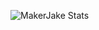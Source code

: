 

<!--
**MakerJake01/MakerJake01** is a ✨ _special_ ✨ repository because its `README.md` (this file) appears on your GitHub profile.

Here are some ideas to get you started:
### Hi there 👋
- 🔭 I’m currently working on ...
- 🌱 I’m currently learning ...
- 👯 I’m looking to collaborate on ...
- 🤔 I’m looking for help with ...
- 💬 Ask me about ...
- 📫 How to reach me: ...
- 😄 Pronouns: ...
- ⚡ Fun fact: ...
-->


![MakerJake Stats](https://github-readme-stats.vercel.app/api?username=MakerJake01&theme=synthwave&show_icons=true&icon_color=f542f5&border_color=f542f5)
